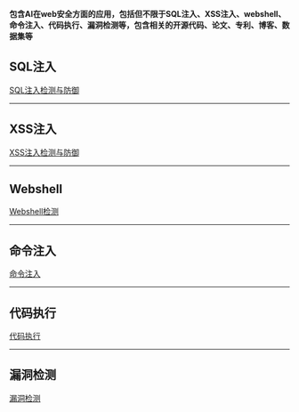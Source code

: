**包含AI在web安全方面的应用，包括但不限于SQL注入、XSS注入、webshell、命令注入、代码执行、漏洞检测等，包含相关的开源代码、论文、专利、博客、数据集等**

## SQL注入
[SQL注入检测与防御]()

---

## XSS注入
[XSS注入检测与防御]()

---

## Webshell
[Webshell检测]()

---

## 命令注入
[命令注入](https://github.com/XMoyas/AI_CyberSecurity_Resources/tree/main/AI_CyberSecurity_web/%E5%91%BD%E4%BB%A4%E6%B3%A8%E5%85%A5)

---

## 代码执行
[代码执行]()

---

## 漏洞检测
[漏洞检测](https://github.com/XMoyas/AI_CyberSecurity_Resources/tree/main/AI_CyberSecurity_web/%E6%BC%8F%E6%B4%9E%E6%A3%80%E6%B5%8B)
